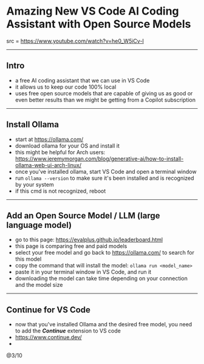 # Amazing New VS Code AI Coding Assistant with Open Source Models

src = https://www.youtube.com/watch?v=he0_W5iCv-I

---

## Intro

- a free AI coding assistant that we can use in VS Code
- it allows us to keep our code 100% local
- uses free open source models that are capable of giving us as good or even better results than we might be getting from a Copilot subscription

---

## Install Ollama

- start at https://ollama.com/
- download ollama for your OS and install it
- this might be helpful for Arch users: https://www.jeremymorgan.com/blog/generative-ai/how-to-install-ollama-web-ui-arch-linux/
- once you've installed ollama, start VS Code and open a terminal window
- run `ollama --version` to make sure it's been installed and is recognized by your system
- if this cmd is not recognized, reboot

---

## Add an Open Source Model / LLM (large language model)

- go to this page: https://evalplus.github.io/leaderboard.html
- this page is comparing free and paid models
- select your free model and go back to https://ollama.com/ to search for this model
- copy the command that will install the model: `ollama run <model_name>`
- paste it in your terminal window in VS Code, and run it
- downloading the model can take time depending on your connection and the model size

---

## Continue for VS Code

- now that you've installed Ollama and the desired free model, you need to add the ***Continue*** extension to VS code
- https://www.continue.dev/
- 




@3/10
